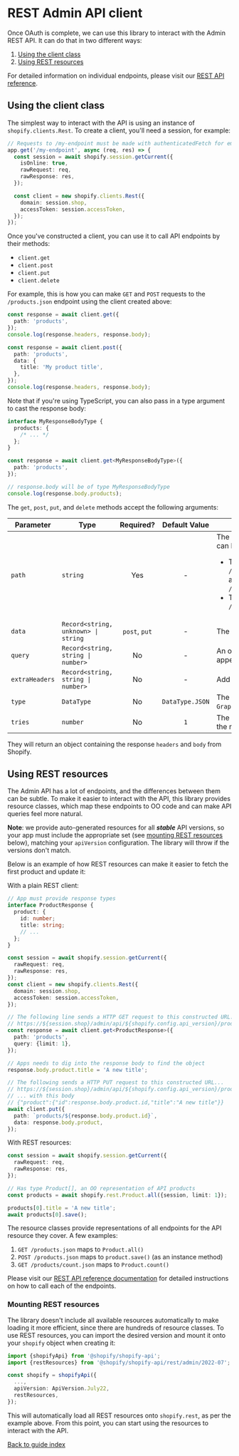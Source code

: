 # REST Admin API client

Once OAuth is complete, we can use this library to interact with the Admin REST API.
It can do that in two different ways:

1. [Using the client class](#using-the-client-class)
1. [Using REST resources](#using-rest-resources)

For detailed information on individual endpoints, please visit our [REST API reference](https://shopify.dev/api/admin-rest).

## Using the client class

The simplest way to interact with the API is using an instance of `shopify.clients.Rest`. To create a client, you'll need a session, for example:

```ts
// Requests to /my-endpoint must be made with authenticatedFetch for embedded apps
app.get('/my-endpoint', async (req, res) => {
  const session = await shopify.session.getCurrent({
    isOnline: true,
    rawRequest: req,
    rawResponse: res,
  });

  const client = new shopify.clients.Rest({
    domain: session.shop,
    accessToken: session.accessToken,
  });
});
```

Once you've constructed a client, you can use it to call API endpoints by their methods:

- `client.get`
- `client.post`
- `client.put`
- `client.delete`

For example, this is how you can make `GET` and `POST` requests to the `/products.json` endpoint using the client created above:

```ts
const response = await client.get({
  path: 'products',
});
console.log(response.headers, response.body);

const response = await client.post({
  path: 'products',
  data: {
    title: 'My product title',
  },
});
console.log(response.headers, response.body);
```

Note that if you're using TypeScript, you can also pass in a type argument to cast the response body:

```ts
interface MyResponseBodyType {
  products: {
    /* ... */
  };
}

const response = await client.get<MyResponseBodyType>({
  path: 'products',
});

// response.body will be of type MyResponseBodyType
console.log(response.body.products);
```

The `get`, `post`, `put`, and `delete` methods accept the following arguments:

| Parameter      | Type                                |   Required?   |  Default Value  | Notes                                                                                                                                                                                                                                                                                    |
| -------------- | ----------------------------------- | :-----------: | :-------------: | ---------------------------------------------------------------------------------------------------------------------------------------------------------------------------------------------------------------------------------------------------------------------------------------- |
| `path`         | `string`                            |      Yes      |        -        | The requested API endpoint path. This can be one of two formats:<ul><li>The path starting after the `/admin/api/{version}/` prefix, such as `'products'`, which executes `/admin/api/{version}/products.json`</li><li>The full path, such as `/admin/oauth/access_scopes.json`</li></ul> |
| `data`         | `Record<string, unknown> \| string` | `post`, `put` |        -        | The request payload                                                                                                                                                                                                                                                                      |
| `query`        | `Record<string, string \| number>`  |      No       |        -        | An optional query argument object to append to the request URL                                                                                                                                                                                                                           |
| `extraHeaders` | `Record<string, string \| number>`  |      No       |        -        | Add custom headers to the request                                                                                                                                                                                                                                                        |
| `type`         | `DataType`                          |      No       | `DataType.JSON` | The `Content-Type` for the request (`JSON`, `GraphQL`, `URLEncoded`)                                                                                                                                                                                                                     |
| `tries`        | `number`                            |      No       |       `1`       | The maximum number of times to retry the request _(must be >= 0)_                                                                                                                                                                                                                        |

They will return an object containing the response `headers` and `body` from Shopify.

## Using REST resources

The Admin API has a lot of endpoints, and the differences between them can be subtle.
To make it easier to interact with the API, this library provides resource classes, which map these endpoints to OO code and can make API queries feel more natural.

**Note**: we provide auto-generated resources for all **_stable_** API versions, so your app must include the appropriate set (see [mounting REST resources](#mounting-rest-resources) below), matching your `apiVersion` configuration. The library will throw if the versions don't match.

Below is an example of how REST resources can make it easier to fetch the first product and update it:

<div>With a plain REST client:

```ts
// App must provide response types
interface ProductResponse {
  product: {
    id: number;
    title: string;
    // ...
  };
}

const session = await shopify.session.getCurrent({
  rawRequest: req,
  rawResponse: res,
});
const client = new shopify.clients.Rest({
  domain: session.shop,
  accessToken: session.accessToken,
});

// The following line sends a HTTP GET request to this constructed URL:
// https://${session.shop}/admin/api/${shopify.config.api_version}/products.json?limit=1
const response = await client.get<ProductResponse>({
  path: 'products',
  query: {limit: 1},
});

// Apps needs to dig into the response body to find the object
response.body.product.title = 'A new title';

// The following sends a HTTP PUT request to this constructed URL...
// https://${session.shop}/admin/api/${shopify.config.api_version}/products/${response.body.product.id}.json
// ... with this body
// {"product":{"id":response.body.product.id,"title":"A new title"}}
await client.put({
  path: `products/${response.body.product.id}`,
  data: response.body.product,
});
```

</div><div>With REST resources:

```ts
const session = await shopify.session.getCurrent({
  rawRequest: req,
  rawResponse: res,
});

// Has type Product[], an OO representation of API products
const products = await shopify.rest.Product.all({session, limit: 1});

products[0].title = 'A new title';
await products[0].save();
```

</div>

The resource classes provide representations of all endpoints for the API resource they cover. A few examples:

1. `GET /products.json` maps to `Product.all()`
1. `POST /products.json` maps to `product.save()` (as an instance method)
1. `GET /products/count.json` maps to `Product.count()`

Please visit our [REST API reference documentation](https://shopify.dev/api/admin-rest) for detailed instructions on how to call each of the endpoints.

### Mounting REST resources

The library doesn't include all available resources automatically to make loading it more efficient, since there are hundreds of resource classes.
To use REST resources, you can import the desired version and mount it onto your `shopify` object when creating it:

```ts
import {shopifyApi} from '@shopify/shopify-api';
import {restResources} from '@shopify/shopify-api/rest/admin/2022-07';

const shopify = shopifyApi({
  ...,
  apiVersion: ApiVersion.July22,
  restResources,
});
```

This will automatically load all REST resources onto `shopify.rest`, as per the example above.
From this point, you can start using the resources to interact with the API.

[Back to guide index](../../README.md#features)
